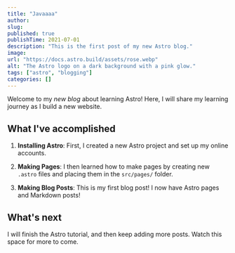 ```yaml
---
title: "Javaaaa"
author:
slug:
published: true
publishTime: 2021-07-01
description: "This is the first post of my new Astro blog."
image:
url: "https://docs.astro.build/assets/rose.webp"
alt: "The Astro logo on a dark background with a pink glow."
tags: ["astro", "blogging"]
categories: []
---
```


Welcome to my _new blog_ about learning Astro! Here, I will share my learning journey as I build a new website.

## What I've accomplished

1. **Installing Astro**: First, I created a new Astro project and set up my online accounts.

2. **Making Pages**: I then learned how to make pages by creating new `.astro` files and placing them in the `src/pages/` folder.

3. **Making Blog Posts**: This is my first blog post! I now have Astro pages and Markdown posts!

## What's next

I will finish the Astro tutorial, and then keep adding more posts. Watch this space for more to come.
